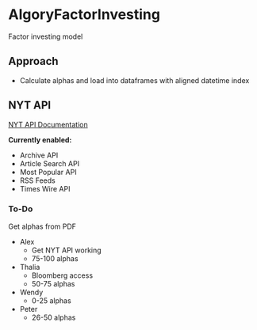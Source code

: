 # AlgoryFactorInvesting

Factor investing model

## Approach

- Calculate alphas and load into dataframes with aligned datetime index

## NYT API

[NYT API Documentation](https://developer.nytimes.com/apis)

**Currently enabled:**

- Archive API
- Article Search API
- Most Popular API
- RSS Feeds
- Times Wire API

### To-Do

Get alphas from PDF

- Alex
  - Get NYT API working
  - 75-100 alphas
- Thalia
  - Bloomberg access
  - 50-75 alphas
- Wendy
  - 0-25 alphas
- Peter
  - 26-50 alphas
